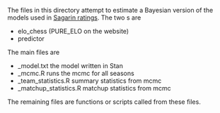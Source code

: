 The files in this directory attempt to estimate a Bayesian version of the models used in [Sagarin ratings](http://www.usatoday.com/sports/ncaab/sagarin/). The two <model>s are 

- elo_chess (PURE_ELO on the website)
- predictor

The main files are

  - <model>_model.txt             the model written in Stan
  - <model>_mcmc.R                runs the mcmc for all seasons
  - <model>_team_statistics.R     summary statistics from mcmc
  - <modal>_matchup_statistics.R  matchup statistics from mcmc 
  
The remaining files are functions or scripts called from these files.

